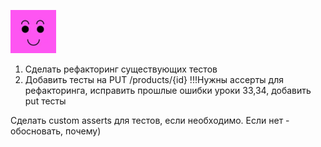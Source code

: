 ![Description](src/main/resources/Screenshot_12.png "Title")
1. Сделать рефакторинг существующих тестов
2. Добавить тесты на PUT /products/{id}
!!!Нужны ассерты для рефакторинга, исправить прошлые ошибки уроки 33,34, добавить put тесты

Сделать custom asserts для тестов, если необходимо.
Если нет - обосновать, почему)